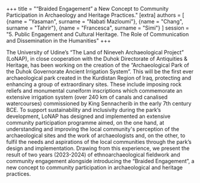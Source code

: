 +++
title = "“Braided Engagement” a New Concept to Community Participation in Archaeology and Heritage Practices."
[extra]
authors = [
    {name = "Yasaman", surname = "Nabati Mazloumi"},
    {name = "Chang", surname = "Tahrir"},
    {name = "Francesca", surname = "Simi"}
]
session = "5. Public Engagement and Cultural Heritage. The Role of Communication and Dissemination in the Humanities"
+++

The University of Udine’s “The Land of Nineveh Archaeological Project” (LoNAP), in close cooperation with the Duhok Directorate of Antiquities & Heritage, has been working on the creation of the “Archaeological Park of the Duhok Governorate Ancient Irrigation System”. This will be the first ever archaeological park created in the Kurdistan Region of Iraq, protecting and enhancing a group of extraordinary sites. These include imposing rock reliefs and monumental cuneiform inscriptions which commemorate an extensive irrigation system (over 240 km of canals and canalised watercourses) commissioned by King Sennacherib in the early 7th century BCE. To support sustainability and inclusivity during the park’s development, LoNAP has designed and implemented an extensive community participation programme aimed, on the one hand, at understanding and improving the local community's perception of the archaeological sites and the work of archaeologists and, on the other, to fulfil the needs and aspirations of the local communities through the park’s design and implementation. Drawing from this experience, we present the result of two years (2023-2024) of ethnoarchaeological fieldwork and community engagement alongside introducing the “Braided Engagement”, a new concept to community participation in archaeological and heritage practices.

